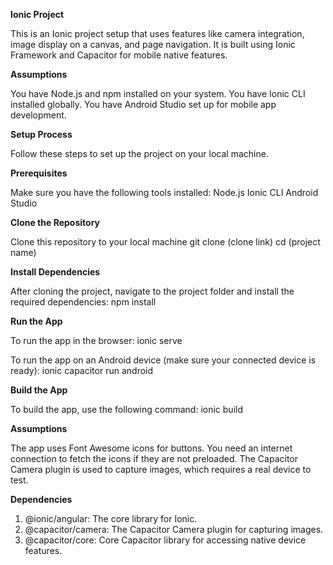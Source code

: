 **Ionic Project**

This is an Ionic project setup that uses features like camera integration, image display on a canvas, and page navigation. It is built using Ionic Framework and Capacitor for mobile native features.

**Assumptions**

You have Node.js and npm installed on your system.
You have Ionic CLI installed globally.
You have Android Studio set up for mobile app development.


**Setup Process**

Follow these steps to set up the project on your local machine.

**Prerequisites**

Make sure you have the following tools installed:
Node.js
Ionic CLI
Android Studio


**Clone the Repository**

Clone this repository to your local machine
git clone (clone link)
cd (project name)


**Install Dependencies**

After cloning the project, navigate to the project folder and install the required dependencies:
npm install

**Run the App**

To run the app in the browser:
ionic serve

To run the app on an Android device (make sure your connected device is ready):
ionic capacitor run android

**Build the App**

To build the app, use the following command:
ionic build 

**Assumptions**

The app uses Font Awesome icons for buttons. You need an internet connection to fetch the icons if they are not preloaded.
The Capacitor Camera plugin is used to capture images, which requires a real device to test.

**Dependencies**

1. @ionic/angular: The core library for Ionic.
2. @capacitor/camera: The Capacitor Camera plugin for capturing images.
3. @capacitor/core: Core Capacitor library for accessing native device features.

